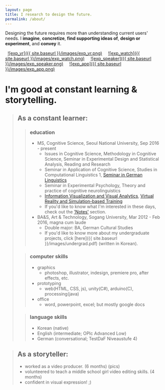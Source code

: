 ```yaml
---
layout: page
title: I research to design the future.
permalink: /about/
---
```


Designing the future requires more than understanding current users' needs. I **imagine**, **concretize**, **find supporting ideas of**, **design or experiment**, and **convey** it.

&nbsp;&nbsp;[![exp_vr]({{ site.baseurl }}/images/exp_vr.png)](https://sueannej.github.io/exp_vr)&nbsp;&nbsp;&nbsp;&nbsp;
[![exp_watch]({{ site.baseurl }}/images/exp_watch.png)](https://sueannej.github.io/exp_watch)&nbsp;&nbsp;&nbsp;&nbsp;
[![exp_speaker]({{ site.baseurl }}/images/exp_speaker.png)](https://sueannej.github.io/exp_speaker)&nbsp;&nbsp;&nbsp;&nbsp;
[![exp_app]({{ site.baseurl }}/images/exp_app.png)](https://sueannej.github.io/exp_app)

# I'm good at constant learning & storytelling.

> ## As a **constant learner**:
>> ### education
>> * MS, Cognitive Science, Seoul National University, Sep 2016 - present
>>   * Issues in Cognitive Science, Methodology in Cognitive Science, Seminar in Experimental Design and Statistical Analysis, Reading and Research
>>   * Seminar in Application of Cognitive Science, Studies in Computational Linguistics 1, [Seminar in German Linguistics](https://sueannej.github.io/conversationalagent)
>>   * Seminar in Experimental Psychology, Theory and practice of cognitive neurolinguistics
>>   * [Information Visualization and Visual Analytics](https://sueannej.github.io/infoviz), [Virtual Reality and Simulation-based Training](https://sueannej.github.io/vrui)
>>   * If you'd like to know what I'm interested in these days, check out the ['Notes'](https://sueannej.github.io/notes) section.
>> * BA&S, Art & Technology, Sogang University, Mar 2012 - Feb 2016, magna cum laude
>>   * Double major: BA, German Cultural Studies
>>   * If you'd like to know more about my undergraduate projects, click [here]({{ site.baseurl }}/images/undergrad.pdf) (written in Korean).
> 
>> ### computer skills
>> * graphics
>>   * photoshop, illustrator, indesign, premiere pro, after effects, etc.
>> * prototyping
>>   * web(HTML, CSS, js), unity(C#), arduino(C), processing(java)
>> * office
>>   * word, powerpoint, excel; but mostly google docs
> 
>> ### language skills
>> * Korean (native)
>> * English (intermediate; OPIc Advanced Low)
>> * German (conversational; TestDaF Niveaustufe 4)

> ## As a **storyteller**:
> * worked as a video producer. (6 months)
> (pics)
> * volunteered to teach a middle school girl video editing skills. (4 months)
> * confident in visual expression! ;)

